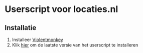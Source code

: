 # Userscript voor locaties.nl

## Installatie

1. Installeer <a href="https://violentmonkey.github.io/get-it/" target="_blank">Violentmonkey</a>
2. Klik <a href="https://github.com/gllms/locaties/releases/latest/download/locaties.user.js" target="_blank">hier</a> om de laatste versie van het userscript te installeren